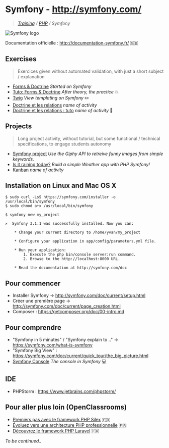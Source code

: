 # Symfony - http://symfony.com/
>_[Training](https://github.com/simplonco/training) / [PHP](https://github.com/simplonco/php-training) / Symfony_

![Symfony logo](https://symfony.com/images/v5/opengraph/symfony_logo.png?v=4)

Documentation officielle : http://documentation-symfony.fr/ :uk:

## Exercises

> Exercices given without automated validation, with just a short subject / explanation

* [Forms & Doctrine](https://github.com/simplonco/symfony-training/wiki/Forms-&-Doctrines) _Started on Symfony_
* [Tuto: Forms & Doctrine](https://github.com/simplonco/symfony-training/wiki/Tuto:-Forms-&-Doctrines) _After theory, the practice_ :boom:
* [Twig](https://github.com/simplonco/php-workshop-twig/) _View templating on Symfony_ :pencil2:
* [Doctrine et les relations](https://github.com/simplonco/symfony-training/wiki/Activit%C3%A9:-Doctrine-et-les-relations) _name of activity_
* [Doctrine et les relations : tuto](https://github.com/simplonco/symfony-training/wiki/Activit%C3%A9:-Doctrine-et-les-relations-%5Bpossibilit%C3%A9%5D) _name of activity_ :closed_book:

## Projects

> Long project activity, without tutorial, but some functional / technical specifications, to engage students autonomy

* [Symfony project](https://github.com/simplonco/symfony-project) _Use the Giphy API to retreive funny images from simple keywords._
* [Is it raining today?](https://github.com/simplonco/is-it-raining-today) _Build a simple Weather app with PHP Symfony!_
* [Kanban](https://github.com/simplonco/kanban) _name of activity_


## Installation on Linux and Mac OS X

```shell
$ sudo curl -LsS https://symfony.com/installer -o /usr/local/bin/symfony
$ sudo chmod a+x /usr/local/bin/symfony
```

```shell
$ symfony new my_project
```

```shell
✔  Symfony 3.1.1 was successfully installed. Now you can:

    * Change your current directory to /home/yvan/my_project

    * Configure your application in app/config/parameters.yml file.

    * Run your application:
        1. Execute the php bin/console server:run command.
        2. Browse to the http://localhost:8000 URL.

    * Read the documentation at http://symfony.com/doc
```

## Pour commencer

* Installer Symfony -> http://symfony.com/doc/current/setup.html
* Créer une première page -> http://symfony.com/doc/current/page_creation.html
* Composer : https://getcomposer.org/doc/00-intro.md

## Pour comprendre

* "Symfony in 5 minutes" / "Symfony explain to .." -> https://symfony.com/what-is-symfony
* "Symfony Big View" : https://symfony.com/doc/current/quick_tour/the_big_picture.html
* [Symfony Console](https://github.com/simplonco/symfony-training/wiki/Symfony:-La-console) _The console in Symfony_ :computer:

## IDE

* PHPStorm : https://www.jetbrains.com/phpstorm/

## Pour aller plus loin (OpenClassrooms)

* [Premiers pas avec le framework PHP Silex](https://openclassrooms.com/courses/premiers-pas-avec-le-framework-php-silex) :fr:
* [Évoluez vers une architecture PHP professionnelle](https://openclassrooms.com/courses/evoluez-vers-une-architecture-php-professionnelle) :fr:
* [Découvrez le framework PHP Laravel](https://openclassrooms.com/courses/decouvrez-le-framework-php-laravel-1) :fr:

_To be continued.._
